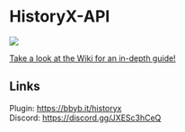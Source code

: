 # HistoryX-API

[![](https://jitpack.io/v/willrees23/historyx-api.svg)](https://jitpack.io/#willrees23/historyx-api) 



[Take a look at the Wiki for an in-depth guide!](https://github.com/willrees23/historyx-api/wiki)

## Links
Plugin: https://bbyb.it/historyx <br>
Discord: https://discord.gg/JXESc3hCeQ
